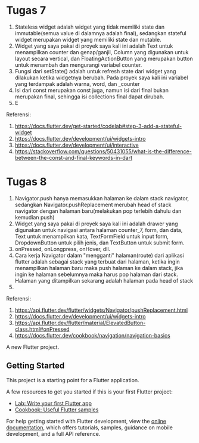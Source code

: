 # Tugas 7
1. Stateless widget adalah widget yang tidak memiliki state dan immutable(semua value di dalamnya adalah final), sedangkan stateful widget merupakan widget yang memiliki state dan mutable. 
2. Widget yang saya pakai di proyek saya kali ini adalah Text untuk menampilkan counter dan genap/ganjil, Column yang digunakan untuk layout secara vertical, dan FloatingActionButton yang merupakan button untuk menambah dan mengurangi variabel counter.
3. Fungsi dari setState() adalah untuk refresh state dari widget yang dilakukan ketika widgetnya berubah. Pada proyek saya kali ini variabel yang terdampak adalah warna, word, dan _counter
4. Isi dari const merupakan const juga, namun isi dari final bukan merupakan final, sehingga isi collections final dapat dirubah.
5. E

Referensi:
1. https://docs.flutter.dev/get-started/codelab#step-3-add-a-stateful-widget
2. https://docs.flutter.dev/development/ui/widgets-intro
3. https://docs.flutter.dev/development/ui/interactive
4. https://stackoverflow.com/questions/50431055/what-is-the-difference-between-the-const-and-final-keywords-in-dart

# Tugas 8
1. Navigator.push hanya memasukkan halaman ke dalam stack navigator, sedangkan Navigator.pushReplacement merubah head of stack navigator dengan halaman baru(melakukan pop terlebih dahulu dan kemudian push)
2. Widget yang saya pakai di proyek saya kali ini adalah drawer yang digunakan untuk navigasi antara halaman counter_7, form, dan data, Text untuk menampilkan kata, TextFormField untuk input form, DropdownButton untuk pilih jenis, dan TextButton untuk submit form.
3. onPressed, onLongpress, onHover, dll.
4. Cara kerja Navigator dalam "mengganti" halaman(route) dari aplikasi flutter adalah sebagai stack yang terbuat dari halaman, ketika ingin menampilkan halaman baru maka push halaman ke dalam stack, jika ingin ke halaman sebelumnya maka harus pop halaman dari stack. Halaman yang ditampilkan sekarang adalah halaman pada head of stack
5. 

Referensi:
1. https://api.flutter.dev/flutter/widgets/Navigator/pushReplacement.html
2. https://docs.flutter.dev/development/ui/widgets-intro
3. https://api.flutter.dev/flutter/material/ElevatedButton-class.html#onPressed
4. https://docs.flutter.dev/cookbook/navigation/navigation-basics

A new Flutter project.

## Getting Started

This project is a starting point for a Flutter application.

A few resources to get you started if this is your first Flutter project:

- [Lab: Write your first Flutter app](https://docs.flutter.dev/get-started/codelab)
- [Cookbook: Useful Flutter samples](https://docs.flutter.dev/cookbook)

For help getting started with Flutter development, view the
[online documentation](https://docs.flutter.dev/), which offers tutorials,
samples, guidance on mobile development, and a full API reference.
